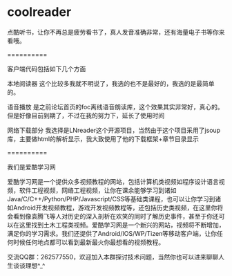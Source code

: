 coolreader
==========

点酷听书，让你不再总是疲劳看书了，真人发音准确非常，还有海量电子书等你来看哦。

==========

客户端代码包括如下几个方面

本地阅读器
      这个比较多我就不明说了，我选的也不是最好的，我选的是最简单的。

语音播放
      是之前论坛首页的foc离线语音朗读库，这个效果其实非常好，真心的。但是好像目前到期了，不过在我的努力下，延长了使用时间

网络下载部分
     我选择是LNreader这个开源项目，当然由于这个项目采用了jsoup库，主要做html的解析显示，我大致使用了他的下载框架+章节目录显示

==========

我们是爱酷学习网 


爱酷学习网是一个提供众多视频教程的网站，包括计算机类视频如程序设计语言视频，软件工程视频，网络工程视频，让你在课余能够学习到诸如Java/C/C++/Python/PHP/Javascript/CSS等基础类课程，也可以让你学习到诸如Android开发视频教程，游戏开发视频教程等，还包括历史类视频，在这里你将会看到像袁腾飞等人对历史的深入剖析在欢笑的同时了解历史事件，甚至于你还可以在这里找到土木工程类视频。爱酷学习网是一个新兴的网站，视频将不断增加，满足你的学习需求。我们还提供了Android/IOS/WP/Tizen等移动客户端，让你任何时候任何地点都可以看到最新最火你最想看的视频教程。

交流QQ群：262577550，欢迎加入本群探讨技术问题，当然你也可以进来聊聊人生谈谈理想^_^
